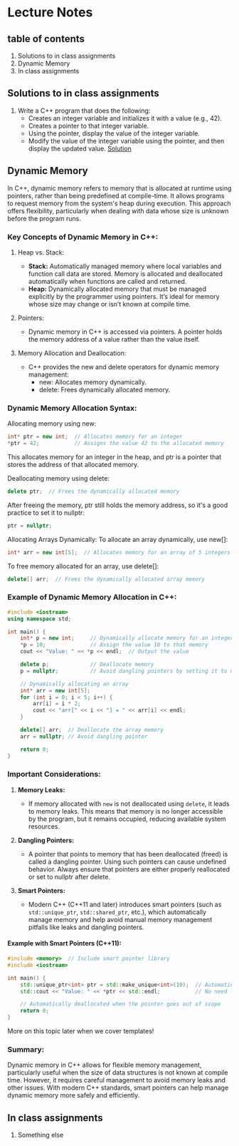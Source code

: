 # Lecture Notes

## table of contents
1. Solutions to in class assignments 
2. Dynamic Memory
3. In class assignments


## Solutions to in class assignments 
1. Write a C++ program that does the following:<br>
   * Creates an integer variable and initializes it with a value (e.g., 42).
   * Creates a pointer to that integer variable.
   * Using the pointer, display the value of the integer variable.
   * Modify the value of the integer variable using the pointer, and then display the updated value.
[Solution](./class_assignment_solutions/question1.cpp)


## Dynamic Memory
In C++, dynamic memory refers to memory that is allocated at runtime using pointers, rather than being predefined at compile-time. It allows programs to request memory from the system's heap during execution. This approach offers flexibility, particularly when dealing with data whose size is unknown before the program runs.

### Key Concepts of Dynamic Memory in C++:
1. Heap vs. Stack:
   * **Stack:** Automatically managed memory where local variables and function call data are stored. Memory is allocated and deallocated automatically when functions are called and returned.<br>
   * **Heap:** Dynamically allocated memory that must be managed explicitly by the programmer using pointers. It’s ideal for memory whose size may change or isn’t known at compile time.

2. Pointers:
   * Dynamic memory in C++ is accessed via pointers. A pointer holds the memory address of a value rather than the value itself.

3. Memory Allocation and Deallocation:
   * C++ provides the new and delete operators for dynamic memory management:
     * new: Allocates memory dynamically.
     * delete: Frees dynamically allocated memory.


### Dynamic Memory Allocation Syntax:
Allocating memory using new:

```cpp
int* ptr = new int;  // Allocates memory for an integer
*ptr = 42;           // Assigns the value 42 to the allocated memory
```
This allocates memory for an integer in the heap, and ptr is a pointer that stores the address of that allocated memory.

Deallocating memory using delete:

```cpp
delete ptr;  // Frees the dynamically allocated memory
```
After freeing the memory, ptr still holds the memory address, so it's a good practice to set it to nullptr:

```cpp
ptr = nullptr;
```

Allocating Arrays Dynamically:
To allocate an array dynamically, use new[]:


```cpp
int* arr = new int[5];  // Allocates memory for an array of 5 integers
```

To free memory allocated for an array, use delete[]:

```cpp
delete[] arr;  // Frees the dynamically allocated array memory
```

### Example of Dynamic Memory Allocation in C++:
```cpp
#include <iostream>
using namespace std;

int main() {
    int* p = new int;     // Dynamically allocate memory for an integer
    *p = 10;              // Assign the value 10 to that memory
    cout << "Value: " << *p << endl;  // Output the value

    delete p;             // Deallocate memory
    p = nullptr;          // Avoid dangling pointers by setting it to nullptr

    // Dynamically allocating an array
    int* arr = new int[5];
    for (int i = 0; i < 5; i++) {
        arr[i] = i * 2;
        cout << "arr[" << i << "] = " << arr[i] << endl;
    }

    delete[] arr;  // Deallocate the array memory
    arr = nullptr; // Avoid dangling pointer

    return 0;
}
```

### Important Considerations:
1. **Memory Leaks:**
   * If memory allocated with ```new``` is not deallocated using ```delete```, it leads to memory leaks. This means that memory is no longer accessible by the program, but it remains occupied, reducing available system resources.

2. **Dangling Pointers:**
   * A pointer that points to memory that has been deallocated (freed) is called a dangling pointer. Using such pointers can cause undefined behavior. Always ensure that pointers are either properly reallocated or set to nullptr after delete.

3. **Smart Pointers:**
   * Modern C++ (C++11 and later) introduces smart pointers (such as ```std::unique_ptr```, ```std::shared_ptr```, etc.), which automatically manage memory and help avoid manual memory management pitfalls like leaks and dangling pointers.
  
#### Example with Smart Pointers (C++11):
```cpp
#include <memory>  // Include smart pointer library
#include <iostream>

int main() {
    std::unique_ptr<int> ptr = std::make_unique<int>(10);  // Automatically handles memory
    std::cout << "Value: " << *ptr << std::endl;           // No need for manual delete

    // Automatically deallocated when the pointer goes out of scope
    return 0;
}
```
More on this topic later when we cover templates!


### Summary:
Dynamic memory in C++ allows for flexible memory management, particularly useful when the size of data structures is not known at compile time. However, it requires careful management to avoid memory leaks and other issues. With modern C++ standards, smart pointers can help manage dynamic memory more safely and efficiently.


## In class assignments
1. Something else
